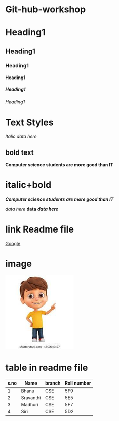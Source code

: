 # Git-hub-workshop
# Heading1
## Heading1
### Heading1
#### Heading1
##### Heading1
###### Heading1
# Text Styles
*Italic data here*
## bold text
**Computer science students are more good than IT**
# italic+bold
***Computer science students are more good than IT***

*data here*
**data**
***data here***
# link Readme file

[Google](https://www.google.co.in/)

# image

![micky](bhanu.jpg)

# table in readme file

|s.no|Name|branch|Roll number|
|----|----|------|-----------|
|1|Bhanu|CSE|5F9|
|2|Sravanthi|CSE|5E5|
|3|Madhuri|CSE|5F7|
|4|Siri|CSE|5D2|

